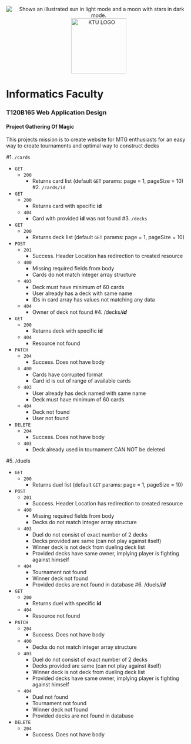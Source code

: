 <p align="center">
    <picture>
        <source media="(prefers-color-scheme: dark)" srcset="https://user-images.githubusercontent.com/25423296/163456776-7f95b81a-f1ed-45f7-b7ab-8fa810d529fa.png">
        <source media="(prefers-color-scheme: light)" srcset="https://user-images.githubusercontent.com/25423296/163456779-a8556205-d0a5-45e2-ac17-42d089e3c3f8.png">
        <img alt="Shows an illustrated sun in light mode and a moon with stars in dark mode." src="https://user-images.githubusercontent.com/25423296/163456779-a8556205-d0a5-45e2-ac17-42d089e3c3f8.png">    
        <img style="margin-left: auto; margin-right: auto" width="150" src="https://raw.githubusercontent.com/T4rt4ru5/GatheringOfMagic/79b34fca443e90f6c106d625ea09b5330f53f09c/docs/KTU.png" alt="KTU LOGO">
    </picture>
</p>

# Informatics Faculty
### T120B165 Web Application Design
#### Project Gathering Of Magic
This projects mission is to create website for MTG enthusiasts for an easy way to create tournaments and optimal way to construct decks

#1. `/cards`
  - `GET`
    - `200`
      - Returns card list (default `GET` params: page = 1, pageSize = 10)
#2. `/cards/id`
  - `GET`
    - `200`
      - Returns card with specific **id**
    - `404`
      - Card with provided **id** was not found
#3. `/decks`
  - `GET`
    - `200`
      - Returns deck list (default `GET` params: page = 1, pageSize = 10)
  - `POST`
    - `201`
      - Success. Header Location has redirection to created resource
    - `400`
      - Missing required fields from body
      - Cards do not match integer array structure
    - `403`
      - Deck must have minimum of 60 cards
      - User already has a deck with same name
      - IDs in card array has values not matching any data
    - `404`
      - Owner of deck not found
#4. /decks/***id***
  - `GET`
    - `200`
      - Returns deck with specific **id**
    - `404`
      - Resource not found
  - `PATCH`
    - `204` 
      - Success. Does not have body
    - `400`
      - Cards have corrupted format
      - Card id is out of range of available cards
    - `403`
      - User already has deck named with same name
      - Deck must have minimum of 60 cards
    - `404`
      - Deck not found
      - User not found
  - `DELETE`
    - `204`
        - Success. Does not have body
    - `403`
      - Deck already used in tournament CAN NOT be deleted

#5. /duels
- `GET`
    - `200`
        - Returns duel list (default `GET` params: page = 1, pageSize = 10)
- `POST`
    - `201`
        - Success. Header Location has redirection to created resource
    - `400`
        - Missing required fields from body
        - Decks do not match integer array structure
    - `403`
        - Duel do not consist of exact number of 2 decks
        - Decks provided are same (can not play against itself)
        - Winner deck is not deck from dueling deck list
        - Provided decks have same owner, implying player is fighting against himself
    - `404`
        - Tournament not found
        - Winner deck not found
        - Provided decks are not found in database
#6. /duels/***id***
- `GET`
    - `200`
      - Returns duel with specific **id**
    - `404`
      - Resource not found
- `PATCH`
    - `204`
      - Success. Does not have body
    - `400`
      - Decks do not match integer array structure
    - `403`
      - Duel do not consist of exact number of 2 decks
      - Decks provided are same (can not play against itself)
      - Winner deck is not deck from dueling deck list
      - Provided decks have same owner, implying player is fighting against himself
    - `404`
      - Duel not found
      - Tournament not found
      - Winner deck not found
      - Provided decks are not found in database
- `DELETE`
    - `204`
        - Success. Does not have body